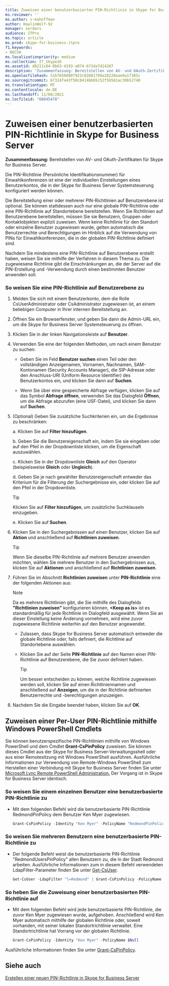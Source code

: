 ```yaml
---
title: Zuweisen einer benutzerbasierten PIN-Richtlinie in Skype for Business Server
ms.reviewer: ''
ms.author: v-mahoffman
author: HowlinWolf-92
manager: serdars
audience: ITPro
ms.topic: article
ms.prod: skype-for-business-itpro
f1.keywords:
- NOCSH
ms.localizationpriority: medium
ms.collection: IT_Skype16
ms.assetid: d8211c64-0b63-4193-a074-673da7d14287
description: 'Zusammenfassung: Bereitstellen von AV- und OAuth-Zertifikaten für Skype for Business Server.'
ms.openlocfilehash: 51bf650d907923c83801799a28220eae9a1f385c
ms.sourcegitcommit: 67324fe43f50c8414bb65c52f5b561ac30b52748
ms.translationtype: MT
ms.contentlocale: de-DE
ms.lasthandoff: 11/08/2021
ms.locfileid: "60845478"
---
```

# <a name="assign-a-per-user-pin-policy-in-skype-for-business-server"></a>Zuweisen einer benutzerbasierten PIN-Richtlinie in Skype for Business Server

**Zusammenfassung:** Bereitstellen von AV- und OAuth-Zertifikaten für Skype for Business Server.
  
Die PIN-Richtlinie (Persönliche Identifikationsnummer) für Einwahlkonferenzen ist eine der individuellen Einstellungen eines Benutzerkontos, die in der Skype for Business Server Systemsteuerung konfiguriert werden können.
  
Die Bereitstellung einer oder mehrerer PIN-Richtlinien auf Benutzerebene ist optional. Sie können stattdessen auch nur eine globale PIN-Richtlinie oder eine PIN-Richtlinie auf Standortebene bereitstellen. Wenn Sie Richtlinien auf Benutzerebene bereitstellen, müssen Sie sie Benutzern, Gruppen oder Kontaktobjekten explizit zuweisen. Wenn keine Richtlinie für den Standort oder einzelne Benutzer zugewiesen wurde, gelten automatisch die Benutzerrechte und Berechtigungen im Hinblick auf die Verwendung von PINs für Einwahlkonferenzen, die in der globalen PIN-Richtlinie definiert sind.
  
Nachdem Sie mindestens eine PIN-Richtlinie auf Benutzerebene erstellt haben, weisen Sie sie mithilfe der Verfahren in diesem Thema zu. Die zugewiesene Richtlinie gibt die Einschränkungen an, die der Server auf die PIN-Erstellung und -Verwendung durch einen bestimmten Benutzer anwenden soll.
  
### <a name="to-assign-a-per-user-pin-policy"></a>So weisen Sie eine PIN-Richtlinie auf Benutzerebene zu

1. Melden Sie sich mit einem Benutzerkonto, dem die Rolle CsUserAdministrator oder CsAdministrator zugewiesen ist, an einem beliebigen Computer in Ihrer internen Bereitstellung an.
    
2. Öffnen Sie ein Browserfenster, und geben Sie dann die Admin-URL ein, um die Skype for Business Server Systemsteuerung zu öffnen.  
    
3. Klicken Sie in der linken Navigationsleiste auf **Benutzer**.
    
4. Verwenden Sie eine der folgenden Methoden, um nach einem Benutzer zu suchen:
    
   - Geben Sie im Feld **Benutzer suchen** einen Teil oder den vollständigen Anzeigenamen, Vornamen, Nachnamen, SAM-Kontonamen (Security Accounts Manager), die SIP-Adresse oder den Anschluss-URI (Uniform Resource Identifier) des Benutzerkontos ein, und klicken Sie dann auf **Suchen**.
    
   - Wenn Sie über eine gespeicherte Abfrage verfügen, klicken Sie auf das Symbol **Abfrage öffnen**, verwenden Sie das Dialogfeld **Öffnen**, um die Abfrage abzurufen (eine USF-Datei), und klicken Sie dann auf **Suchen**.
    
5. (Optional) Geben Sie zusätzliche Suchkriterien ein, um die Ergebnisse zu beschränken:
    
   a. Klicken Sie auf **Filter hinzufügen**.
    
   b. Geben Sie die Benutzereigenschaft ein, indem Sie sie eingeben oder auf den Pfeil in der Dropdownliste klicken, um die Eigenschaft auszuwählen.
    
   c. Klicken Sie in der Dropdownliste **Gleich** auf den Operator (beispielsweise **Gleich** oder **Ungleich**).
    
   d. Geben Sie je nach gewählter Benutzereigenschaft entweder das Kriterium für die Filterung der Suchergebnisse ein, oder klicken Sie auf den Pfeil in der Dropdownliste.
    
    > [!TIP]
    > Klicken Sie auf **Filter hinzufügen**, um zusätzliche Suchklauseln einzugeben. 
  
   e. Klicken Sie auf **Suchen**.
    
6. Klicken Sie in den Suchergebnissen auf einen Benutzer, klicken Sie auf **Aktion** und anschließend auf **Richtlinien zuweisen**.
    
    > [!TIP]
    > Wenn Sie dieselbe PIN-Richtlinie auf mehrere Benutzer anwenden möchten, wählen Sie mehrere Benutzer in den Suchergebnissen aus, klicken Sie auf **Aktionen** und anschließend auf **Richtlinien zuweisen**. 
  
7. Führen Sie im Abschnitt **Richtlinien zuweisen** unter **PIN-Richtlinie** eine der folgenden Aktionen aus:
    
    > [!NOTE]
    > Da es mehrere Richtlinien gibt, die Sie mithilfe des Dialogfelds **"Richtlinien zuweisen"** konfigurieren können, **\<Keep as is\>** ist es standardmäßig für jede Richtlinie im Dialogfeld ausgewählt. Wenn Sie an dieser Einstellung keine Änderung vornehmen, wird eine zuvor zugewiesene Richtlinie weiterhin auf den Benutzer angewendet.
  
   - Zulassen, dass Skype for Business Server automatisch entweder die globale Richtlinie oder, falls definiert, die Richtlinie auf Standortebene auswählen.
    
   - Klicken Sie auf der Seite **PIN-Richtlinie** auf den Namen einer PIN-Richtlinie auf Benutzerebene, die Sie zuvor definiert haben.
    
     > [!TIP]
     > Um besser entscheiden zu können, welche Richtlinie zugewiesen werden soll, klicken Sie auf einen Richtliniennamen und anschließend auf **Anzeigen**, um die in der Richtlinie definierten Benutzerrechte und -berechtigungen anzuzeigen.
  
8. Nachdem Sie die Eingabe beendet haben, klicken Sie auf **OK**.
    
## <a name="assigning-a-per-user-pin-policy-by-using-windows-powershell-cmdlets"></a>Zuweisen einer Per-User PIN-Richtlinie mithilfe Windows PowerShell Cmdlets

Sie können benutzerspezifische PIN-Richtlinien mithilfe von Windows PowerShell und dem Cmdlet **Grant-CsPinPolicy** zuweisen. Sie können dieses Cmdlet aus der Skype for Business Server-Verwaltungsshell oder aus einer Remotesitzung mit Windows PowerShell ausführen. Ausführliche Informationen zur Verwendung von Remote-Windows PowerShell zum Herstellen einer Verbindung mit Skype for Business Server finden Sie unter [Microsoft Lync Remote PowerShell Administration.](https://blog.insideo365.com/2011/08/remote-lync-powershell-administration/) Der Vorgang ist in Skype for Business Server identisch.
  
### <a name="to-assign-a-per-user-pin-policy-to-a-single-user"></a>So weisen Sie einem einzelnen Benutzer eine benutzerbasierte PIN-Richtlinie zu

- Mit dem folgenden Befehl wird die benutzerbasierte PIN-Richtlinie RedmondPinPolicy dem Benutzer Ken Myer zugewiesen.
    
  ```PowerShell
  Grant-CsPinPolicy -Identity "Ken Myer" -PolicyName "RedmondPinPolicy"
  ```

### <a name="to-assign-a-per-user-pin-policy-to-multiple-users"></a>So weisen Sie mehreren Benutzern eine benutzerbasierte PIN-Richtlinie zu

- Der folgende Befehl weist die benutzerbasierte PIN-Richtlinie "RedmondUsersPinPolicy" allen Benutzern zu, die in der Stadt Redmond arbeiten. Ausführliche Informationen zum in diesem Befehl verwendeten LdapFilter-Parameter finden Sie unter [Get-CsUser](/powershell/module/skype/get-csuser?view=skype-ps).
    
  ```PowerShell
  Get-CsUser -LdapFilter "l=Redmond" | Grant-CsPinPolicy -PolicyName "RedmondUsersPinPolicy"
  ```

### <a name="to-unassign-a-per-user-pin-policy"></a>So heben Sie die Zuweisung einer benutzerbasierten PIN-Richtlinie auf

- Mit dem folgenden Befehl wird jede benutzerbasierte PIN-Richtlinie, die zuvor Ken Myer zugewiesen wurde, aufgehoben. Anschließend wird Ken Myer automatisch mithilfe der globalen Richtlinie oder, soweit vorhanden, mit seiner lokalen Standortrichtlinie verwaltet. Eine Standortrichtlinie hat Vorrang vor der globalen Richtlinie.
    
  ```PowerShell
  Grant-CsPinPolicy -Identity "Ken Myer" -PolicyName $Null
  ```

Ausführliche Informationen finden Sie unter [Grant-CsPinPolicy](/powershell/module/skype/grant-cspinpolicy?view=skype-ps).
  
## <a name="see-also"></a>Siehe auch

[Erstellen einer neuen PIN-Richtlinie in Skype for Business Server](create-a-new-pin-policy.md)